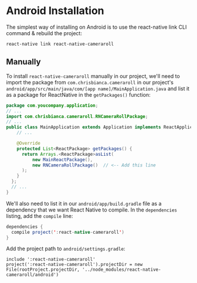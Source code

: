 # Android Installation

The simplest way of installing on Android is to use the react-native link CLI command & rebuild the project:

```
react-native link react-native-cameraroll
```

## Manually

To install `react-native-cameraroll` manually in our project, we'll need to import the package from `com.chrisbianca.cameraroll` in our project's `android/app/src/main/java/com/[app name]/MainApplication.java` and list it as a package for ReactNative in the `getPackages()` function:

```java
package com.youcompany.application;
// ...
import com.chrisbianca.cameraroll.RNCameraRollPackage;
// ...
public class MainApplication extends Application implements ReactApplication {
    // ...

    @Override
    protected List<ReactPackage> getPackages() {
      return Arrays.<ReactPackage>asList(
          new MainReactPackage(),
          new RNCameraRollPackage()  // <-- Add this line
      );
    }
  };
  // ...
}
```

We'll also need to list it in our `android/app/build.gradle` file as a dependency that we want React Native to compile. In the `dependencies` listing, add the `compile` line:

```java
dependencies {
  compile project(':react-native-cameraroll')
}
```

Add the project path to `android/settings.gradle`:

```
include ':react-native-cameraroll'
project(':react-native-cameraroll').projectDir = new File(rootProject.projectDir, '../node_modules/react-native-cameraroll/android')
```
